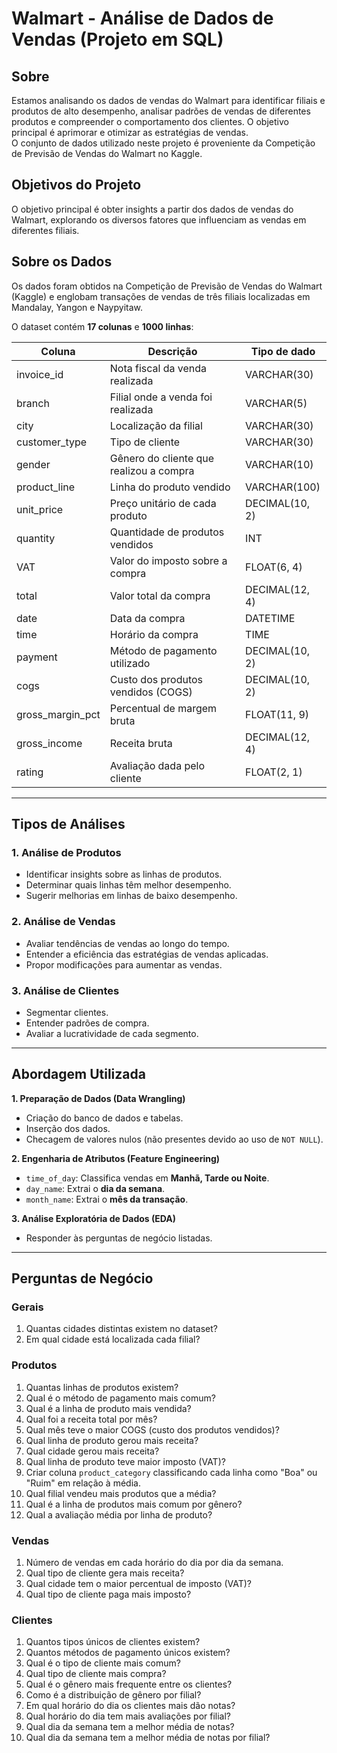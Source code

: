 # Walmart - Análise de Dados de Vendas (Projeto em SQL)

## Sobre
Estamos analisando os dados de vendas do Walmart para identificar filiais e produtos de alto desempenho, analisar padrões de vendas de diferentes produtos e compreender o comportamento dos clientes. O objetivo principal é aprimorar e otimizar as estratégias de vendas.  
O conjunto de dados utilizado neste projeto é proveniente da Competição de Previsão de Vendas do Walmart no Kaggle.

## Objetivos do Projeto
O objetivo principal é obter insights a partir dos dados de vendas do Walmart, explorando os diversos fatores que influenciam as vendas em diferentes filiais.

## Sobre os Dados
Os dados foram obtidos na Competição de Previsão de Vendas do Walmart (Kaggle) e englobam transações de vendas de três filiais localizadas em Mandalay, Yangon e Naypyitaw.  

O dataset contém **17 colunas** e **1000 linhas**:

| Coluna            | Descrição                                      | Tipo de dado     |
|-------------------|-----------------------------------------------|------------------|
| invoice_id        | Nota fiscal da venda realizada                 | VARCHAR(30)      |
| branch            | Filial onde a venda foi realizada              | VARCHAR(5)       |
| city              | Localização da filial                          | VARCHAR(30)      |
| customer_type     | Tipo de cliente                                | VARCHAR(30)      |
| gender            | Gênero do cliente que realizou a compra        | VARCHAR(10)      |
| product_line      | Linha do produto vendido                       | VARCHAR(100)     |
| unit_price        | Preço unitário de cada produto                 | DECIMAL(10, 2)   |
| quantity          | Quantidade de produtos vendidos                | INT              |
| VAT               | Valor do imposto sobre a compra                | FLOAT(6, 4)      |
| total             | Valor total da compra                          | DECIMAL(12, 4)   |
| date              | Data da compra                                 | DATETIME         |
| time              | Horário da compra                              | TIME             |
| payment           | Método de pagamento utilizado                  | DECIMAL(10, 2)   |
| cogs              | Custo dos produtos vendidos (COGS)             | DECIMAL(10, 2)   |
| gross_margin_pct  | Percentual de margem bruta                     | FLOAT(11, 9)     |
| gross_income      | Receita bruta                                  | DECIMAL(12, 4)   |
| rating            | Avaliação dada pelo cliente                    | FLOAT(2, 1)      |

---

## Tipos de Análises

### 1. Análise de Produtos
- Identificar insights sobre as linhas de produtos.  
- Determinar quais linhas têm melhor desempenho.  
- Sugerir melhorias em linhas de baixo desempenho.  

### 2. Análise de Vendas
- Avaliar tendências de vendas ao longo do tempo.  
- Entender a eficiência das estratégias de vendas aplicadas.  
- Propor modificações para aumentar as vendas.  

### 3. Análise de Clientes
- Segmentar clientes.  
- Entender padrões de compra.  
- Avaliar a lucratividade de cada segmento.  

---

## Abordagem Utilizada

**1. Preparação de Dados (Data Wrangling)**  
- Criação do banco de dados e tabelas.  
- Inserção dos dados.  
- Checagem de valores nulos (não presentes devido ao uso de `NOT NULL`).  

**2. Engenharia de Atributos (Feature Engineering)**  
- `time_of_day`: Classifica vendas em **Manhã, Tarde ou Noite**.  
- `day_name`: Extrai o **dia da semana**.  
- `month_name`: Extrai o **mês da transação**.  

**3. Análise Exploratória de Dados (EDA)**  
- Responder às perguntas de negócio listadas.  

---

## Perguntas de Negócio

### Gerais
1. Quantas cidades distintas existem no dataset?  
2. Em qual cidade está localizada cada filial?  

### Produtos
1. Quantas linhas de produtos existem?  
2. Qual é o método de pagamento mais comum?  
3. Qual é a linha de produto mais vendida?  
4. Qual foi a receita total por mês?  
5. Qual mês teve o maior COGS (custo dos produtos vendidos)?  
6. Qual linha de produto gerou mais receita?  
7. Qual cidade gerou mais receita?  
8. Qual linha de produto teve maior imposto (VAT)?  
9. Criar coluna `product_category` classificando cada linha como "Boa" ou "Ruim" em relação à média.  
10. Qual filial vendeu mais produtos que a média?  
11. Qual é a linha de produtos mais comum por gênero?  
12. Qual a avaliação média por linha de produto?  

### Vendas
1. Número de vendas em cada horário do dia por dia da semana.  
2. Qual tipo de cliente gera mais receita?  
3. Qual cidade tem o maior percentual de imposto (VAT)?  
4. Qual tipo de cliente paga mais imposto?  

### Clientes
1. Quantos tipos únicos de clientes existem?  
2. Quantos métodos de pagamento únicos existem?  
3. Qual é o tipo de cliente mais comum?  
4. Qual tipo de cliente mais compra?  
5. Qual é o gênero mais frequente entre os clientes?  
6. Como é a distribuição de gênero por filial?  
7. Em qual horário do dia os clientes mais dão notas?  
8. Qual horário do dia tem mais avaliações por filial?  
9. Qual dia da semana tem a melhor média de notas?  
10. Qual dia da semana tem a melhor média de notas por filial?  
